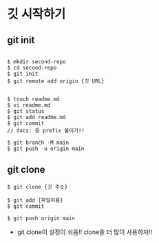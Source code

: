 # 깃 시작하기 

## git init

``` shell 

$ mkdir second-repo
$ cd second-repo
$ git init 
$ git remote add origin {깃 URL} 


$ touch readme.md
$ vi readme.md
$ git status
$ git add readme.md
$ git commit 
// docs: 등 prefix 붙이기!! 

$ git branch -M main 
$ git push -u origin main

```


## git clone

```shell
$ git clone {깃 주소}

$ git add {파일이름}
$ git commit 

$ git push origin main

```

* git clone이 설정이 쉬움!! clone을 더 많이 사용하자!! 

